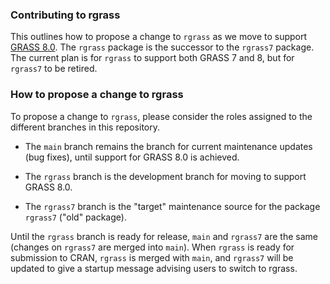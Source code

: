 ### Contributing to rgrass

This outlines how to propose a change to `rgrass` as we move to support [GRASS 8.0](https://github.com/OSGeo/grass). The `rgrass` package is the successor to the `rgrass7` package. The current plan is for `rgrass` to support both GRASS 7 and 8, but for `rgrass7` to be retired.

### How to propose a change to rgrass

To propose a change to `rgrass`, please consider the roles assigned to the different branches in this repository.

* The `main` branch remains the branch for current maintenance updates (bug fixes), until support for GRASS 8.0 is achieved.

* The `rgrass` branch is the development branch for moving to support GRASS 8.0.

* The `rgrass7` branch is the "target" maintenance source for the package `rgrass7` ("old" package). 

Until the `rgrass` branch is ready for release, `main` and `rgrass7` are the same (changes on `rgrass7` are merged into `main`). When `rgrass` is ready for submission to CRAN, `rgrass` is merged with `main`, and `rgrass7` will be updated to give a startup message advising users to switch to rgrass.
